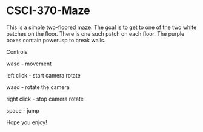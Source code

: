 # CSCI-370-Maze

This is a simple two-floored maze. The goal is to get to one of the two white patches on the floor. There is one such patch on each floor. The purple boxes contain powerusp to break walls.

Controls

wasd - movement

left click - start camera rotate

wasd - rotate the camera

right click - stop camera rotate

space - jump

Hope you enjoy!
